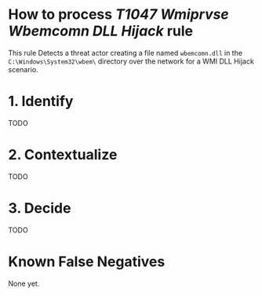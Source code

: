 # How to process *T1047 Wmiprvse Wbemcomn DLL Hijack* rule
This rule Detects a threat actor creating a file named `wbemcomn.dll` in the `C:\Windows\System32\wbem\` directory over the network for a WMI DLL Hijack scenario.

# 1. Identify
TODO

# 2. Contextualize
TODO

# 3. Decide
TODO

# Known False Negatives
None yet.
